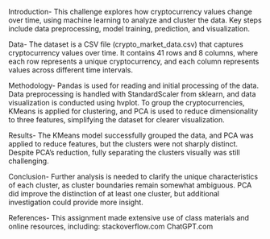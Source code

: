 Introduction- 
This challenge explores how cryptocurrency values change over time, using machine learning to analyze and cluster the data. Key steps include data preprocessing, model training, prediction, and visualization.

Data-
The dataset is a CSV file (crypto_market_data.csv) that captures cryptocurrency values over time. It contains 41 rows and 8 columns, where each row represents a unique cryptocurrency, and each column represents values across different time intervals.

Methodology-
Pandas is used for reading and initial processing of the data. Data preprocessing is handled with StandardScaler from sklearn, and data visualization is conducted using hvplot. To group the cryptocurrencies, KMeans is applied for clustering, and PCA is used to reduce dimensionality to three features, simplifying the dataset for clearer visualization.

Results-
The KMeans model successfully grouped the data, and PCA was applied to reduce features, but the clusters were not sharply distinct. Despite PCA’s reduction, fully separating the clusters visually was still challenging.

Conclusion-
Further analysis is needed to clarify the unique characteristics of each cluster, as cluster boundaries remain somewhat ambiguous. PCA did improve the distinction of at least one cluster, but additional investigation could provide more insight.

References-
This assignment made extensive use of class materials and online resources, including:
stackoverflow.com
ChatGPT.com
